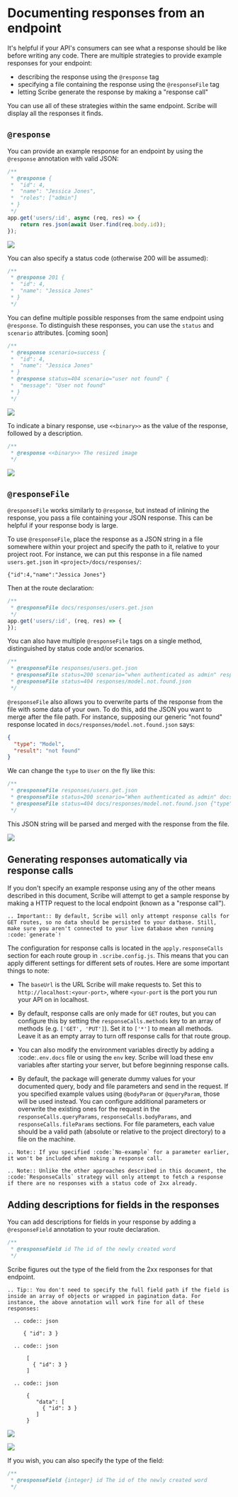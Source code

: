 # Documenting responses from an endpoint
It's helpful if your API's consumers can see what a response should be like before writing any code. There are multiple strategies to provide example responses for your endpoint:
- describing the response using the `@response` tag
- specifying a file containing the response using the `@responseFile` tag
- letting Scribe generate the response by making a "response call"

You can use all of these strategies within the same endpoint. Scribe will display all the responses it finds.

## `@response`
You can provide an example response for an endpoint by using the `@response` annotation with valid JSON:

```js
/**
 * @response {
 *  "id": 4,
 *  "name": "Jessica Jones",
 *  "roles": ["admin"]
 * }
 */
app.get('users/:id', async (req, res) => {
    return res.json(await User.find(req.body.id));
});
```

![](../images/endpoint-responses-1.png)

You can also specify a status code (otherwise 200 will be assumed):

```js
/**
 * @response 201 {
 *  "id": 4,
 *  "name": "Jessica Jones"
 * }
 */
```

You can define multiple possible responses from the same endpoint using `@response`. To distinguish these responses, you can use the `status` and `scenario` attributes. [coming soon]

```js
/**
 * @response scenario=success {
 *  "id": 4,
 *  "name": "Jessica Jones"
 * }
 * @response status=404 scenario="user not found" {
 *  "message": "User not found"
 * }
 */
```

![](../images/endpoint-responses-2.png)

To indicate a binary response, use `<<binary>>` as the value of the response, followed by a description.

```js
/**
 * @response <<binary>> The resized image
 */
```

![](../images/endpoint-responses-3.png)

## `@responseFile`
`@responseFile` works similarly to `@response`, but instead of inlining the response, you pass a file containing your JSON response. This can be helpful if your response body is large. 

To use `@responseFile`, place the response as a JSON string in a file somewhere within your project and specify the path to it, relative to your project root. For instance, we can put this response in a file named `users.get.json` in `<project>/docs/responses/`:

```
{"id":4,"name":"Jessica Jones"}
```

Then at the route declaration:

```js
/**
 * @responseFile docs/responses/users.get.json
 */
app.get('users/:id', (req, res) => {
});
```

You can also have multiple `@responseFile` tags on a single method, distinguished by status code and/or scenarios.

```js
/**
 * @responseFile responses/users.get.json
 * @responseFile status=200 scenario="when authenticated as admin" responses/user.get.admin.json
 * @responseFile status=404 responses/model.not.found.json
 */
```

`@responseFile` also allows you to overwrite parts of the response from the file with some data of your own. To do this, add the JSON you want to merge after the file path. For instance, supposing our generic "not found" response located in `docs/responses/model.not.found.json` says:

```json
{
  "type": "Model",
  "result": "not found"
}
```

We can change the `type` to `User` on the fly like this:

```js
/**
 * @responseFile responses/users.get.json
 * @responseFile status=200 scenario="When authenticated as admin" docs/responses/user.get.admin.json
 * @responseFile status=404 docs/responses/model.not.found.json {"type": "User"}
 */
```

This JSON string will be parsed and merged with the response from the file.

![](../images/endpoint-responses-4.png)

## Generating responses automatically via response calls
If you don't specify an example response using any of the other means described in this document, Scribe will attempt to get a sample response by making a HTTP request to the local endpoint (known as a "response call").

```eval_rst
.. Important:: By default, Scribe will only attempt response calls for GET routes, so no data should be persisted to your datbase. Still, make sure you aren't connected to your live database when running :code:`generate`!
```

The configuration for response calls is located in the `apply.responseCalls` section for each route group in `.scribe.config.js`. This means that you can apply different settings for different sets of routes. Here are some important things to note:

- The `baseUrl` is the URL Scribe will make requests to. Set this to `http://localhost:<your-port>`, where `<your-port` is the port you run your API on in localhost.

- By default, response calls are only made for `GET` routes, but you can configure this by setting the `responseCalls.methods` key to an array of methods (e.g. `['GET', 'PUT']`). Set it to `['*']` to mean all methods. Leave it as an empty array to turn off response calls for that route group.

- You can also modify the environment variables directly by adding a :code:`.env.docs` file or using the `env` key. Scribe will load these env variables after starting your server, but before beginning response calls.

- By default, the package will generate dummy values for your documented query, body and file parameters and send in the request. If you specified example values using `@bodyParam` or `@queryParam`, those will be used instead. You can configure additional parameters or overwrite the existing ones for the request in the `responseCalls.queryParams`, `responseCalls.bodyParams`, and `responseCalls.fileParams` sections. For file parameters, each value should be a valid path (absolute or relative to the project directory) to a file on the machine.

```eval_rst
.. Note:: If you specified :code:`No-example` for a parameter earlier, it won't be included when making a response call.
```

```eval_rst
.. Note:: Unlike the other approaches described in this document, the :code:`ResponseCalls` strategy will only attempt to fetch a response if there are no responses with a status code of 2xx already.
```

## Adding descriptions for fields in the responses
You can add descriptions for fields in your response by adding a `@responseField` annotation to your route declaration.

```js
/**
 * @responseField id The id of the newly created word
 */
```

Scribe figures out the type of the field from the 2xx responses for that endpoint. 

```eval_rst
.. Tip:: You don't need to specify the full field path if the field is inside an array of objects or wrapped in pagination data. For instance, the above annotation will work fine for all of these responses:

  .. code:: json 
  
     { "id": 3 }

  .. code:: json 

      [
        { "id": 3 }
      ]

  .. code:: json 

      {
         "data": [
           { "id": 3 }
         ]
      }
```

![](../images/response-fields-1.png)

![](../images/response-fields-2.png)


If you wish, you can also specify the type of the field:

```js
/**
 * @responseField {integer} id The id of the newly created word
 */
```

